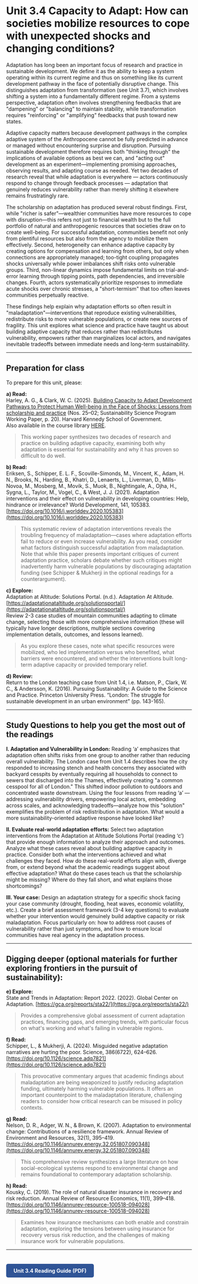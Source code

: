 # Unit 3.4 Capacity to Adapt: How can societies mobilize resources to cope with unexpected shocks and changing conditions?

Adaptation has long been an important focus of research and practice in sustainable development. We define it as the ability to keep a system operating within its current regime and thus on something like its current development pathway in the face of potentially disruptive change. This distinguishes adaptation from transformation (see Unit 3.7), which involves shifting a system into a fundamentally different regime. From a systems perspective, adaptation often involves strengthening feedbacks that are "dampening" or "balancing" to maintain stability, while transformation requires "reinforcing" or "amplifying" feedbacks that push toward new states.

Adaptive capacity matters because development pathways in the complex adaptive system of the Anthropocene cannot be fully predicted in advance or managed without encountering surprise and disruption. Pursuing sustainable development therefore requires both "thinking through" the implications of available options as best we can, and "acting out" development as an experiment—implementing promising approaches, observing results, and adapting course as needed. Yet two decades of research reveal that while adaptation is everywhere — actors continuously respond to change through feedback processes — adaptation that genuinely reduces vulnerability rather than merely shifting it elsewhere remains frustratingly rare.

The scholarship on adaptation has produced several robust findings. First, while "richer is safer"—wealthier communities have more resources to cope with disruption—this refers not just to financial wealth but to the full portfolio of natural and anthropogenic resources that societies draw on to create well-being. For successful adaptation, communities benefit not only from plentiful resources but also from the agency to mobilize them effectively. Second, heterogeneity can enhance adaptive capacity by creating options for compensation and learning from others, but only when connections are appropriately managed; too-tight coupling propagates shocks universally while power imbalances shift risks onto vulnerable groups. Third, non-linear dynamics impose fundamental limits on trial-and-error learning through tipping points, path dependencies, and irreversible changes. Fourth, actors systematically prioritize responses to immediate acute shocks over chronic stresses, a "short-termism" that too often leaves communities perpetually reactive.

These findings help explain why adaptation efforts so often result in "maladaptation"—interventions that reproduce existing vulnerabilities, redistribute risks to more vulnerable populations, or create new sources of fragility. This unit explores what science and practice have taught us about building adaptive capacity that reduces rather than redistributes vulnerability, empowers rather than marginalizes local actors, and navigates inevitable tradeoffs between immediate needs and long-term sustainability.

---

## Preparation for class

To prepare for this unit, please:

**a) Read:**  
Harley, A. G., & Clark, W. C. (2025). [Building Capacity to Adapt Development Pathways to Protect Human Well-being in the Face of Shocks: Lessons from scholarship and practice](https://www.hks.harvard.edu/sites/default/files/centers/mrcbg/programs/sustsci/files/Adaptation%20Capacity_SSP%20Working%20Paper_FINAL.pdf) (Nos. 25–02; Sustainability Science Program Working Paper, p. 20). Harvard Kennedy School of Government.  
Also available in the course library [HERE](../course-library/readings/capacity-adapt.pdf).  
> This working paper synthesizes two decades of research and practice on building adaptive capacity, examining both why adaptation is essential for sustainability and why it has proven so difficult to do well.

**b) Read:**  
Eriksen, S., Schipper, E. L. F., Scoville-Simonds, M., Vincent, K., Adam, H. N., Brooks, N., Harding, B., Khatri, D., Lenaerts, L., Liverman, D., Mills-Novoa, M., Mosberg, M., Movik, S., Muok, B., Nightingale, A., Ojha, H., Sygna, L., Taylor, M., Vogel, C., & West, J. J. (2021). Adaptation interventions and their effect on vulnerability in developing countries: Help, hindrance or irrelevance? World Development, 141, 105383. [https://doi.org/10.1016/j.worlddev.2020.105383](https://doi.org/10.1016/j.worlddev.2020.105383)  
> This systematic review of adaptation interventions reveals the troubling frequency of maladaptation—cases where adaptation efforts fail to reduce or even increase vulnerability. As you read, consider what factors distinguish successful adaptation from maladaptation. Note that while this paper presents important critiques of current adaptation practice, scholars debate whether such critiques might inadvertently harm vulnerable populations by discouraging adaptation funding (see Schipper & Mukherji in the optional readings for a counterargument).

**c) Explore:**  
Adaptation at Altitude: Solutions Portal. (n.d.). Adaptation At Altitude. [https://adaptationataltitude.org/solutionsportal/](https://adaptationataltitude.org/solutionsportal/)  
Review 2-3 case studies of mountain communities adapting to climate change, selecting those with more comprehensive information (these will typically have longer descriptions, multiple sections covering implementation details, outcomes, and lessons learned).  
> As you explore these cases, note what specific resources were mobilized, who led implementation versus who benefited, what barriers were encountered, and whether the interventions built long-term adaptive capacity or provided temporary relief.

**d) Review:**  
Return to the London teaching case from Unit 1.4, i.e. Matson, P., Clark, W. C., & Andersson, K. (2016). Pursuing Sustainability: A Guide to the Science and Practice. Princeton University Press. “London: The struggle for sustainable development in an urban environment” (pp. 143-165).

---

## Study Questions to help you get the most out of the readings

**I. Adaptation and Vulnerability in London:** Reading ‘a’ emphasizes that adaptation often shifts risks from one group to another rather than reducing overall vulnerability. The London case from Unit 1.4 describes how the city responded to increasing stench and health concerns they associated with backyard cesspits by eventually requiring all households to connect to sewers that discharged into the Thames, effectively creating "a common cesspool for all of London." This shifted indoor pollution to outdoors and concentrated waste downstream. Using the four lessons from reading ‘a’ —addressing vulnerability drivers, empowering local actors, embedding across scales, and acknowledging tradeoffs—analyze how this "solution" exemplifies the problem of risk redistribution in adaptation. What would a more sustainability-oriented adaptive response have looked like?

**II. Evaluate real-world adaptation efforts:** Select two adaptation interventions from the Adaptation at Altitude Solutions Portal (reading ‘c’) that provide enough information to analyze their approach and outcomes. Analyze what these cases reveal about building adaptive capacity in practice. Consider both what the interventions achieved and what challenges they faced. How do these real-world efforts align with, diverge from, or extend beyond what the academic readings suggest about effective adaptation? What do these cases teach us that the scholarship might be missing? Where do they fall short, and what explains those shortcomings?

**III. Your case:** Design an adaptation strategy for a specific shock facing your case community (drought, flooding, heat waves, economic volatility, etc.). Create a brief assessment framework (3-4 key questions) to evaluate whether your intervention would genuinely build adaptive capacity or risk maladaptation. Focus particularly on: how to address root causes of vulnerability rather than just symptoms, and how to ensure local communities have real agency in the adaptation process.

---

## Digging deeper (optional materials for further exploring frontiers in the pursuit of sustainability):

**e) Explore:**  
State and Trends in Adaptation: Report 2022. (2022). Global Center on Adaptation. [https://gca.org/reports/sta22/](https://gca.org/reports/sta22/)  
> Provides a comprehensive global assessment of current adaptation practices, financing gaps, and emerging trends, with particular focus on what's working and what's failing in vulnerable regions.

**f) Read:**  
Schipper, L., & Mukherji, A. (2024). Misguided negative adaptation narratives are hurting the poor. Science, 386(6722), 624–626. [https://doi.org/10.1126/science.adq7821](https://doi.org/10.1126/science.adq7821)  
> This provocative commentary argues that academic findings about maladaptation are being weaponized to justify reducing adaptation funding, ultimately harming vulnerable populations. It offers an important counterpoint to the maladaptation literature, challenging readers to consider how critical research can be misused in policy contexts.

**g) Read:**  
Nelson, D. R., Adger, W. N., & Brown, K. (2007). Adaptation to environmental change: Contributions of a resilience framework. Annual Review of Environment and Resources, 32(1), 395–419. [https://doi.org/10.1146/annurev.energy.32.051807.090348](https://doi.org/10.1146/annurev.energy.32.051807.090348)  
> This comprehensive review synthesizes a large literature on how social-ecological systems respond to environmental change and remains foundational to contemporary adaptation scholarship.

**h) Read:**  
Kousky, C. (2019). The role of natural disaster insurance in recovery and risk reduction. Annual Review of Resource Economics, 11(1), 399–418. [https://doi.org/10.1146/annurev-resource-100518-094028](https://doi.org/10.1146/annurev-resource-100518-094028)  
> Examines how insurance mechanisms can both enable and constrain adaptation, exploring the tensions between using insurance for recovery versus risk reduction, and the challenges of making insurance work for vulnerable populations.

---

<a href="../course-library/unit-guides/unit-3-4.pdf" target="_blank" style="display:inline-block; padding:10px 20px; background:#2F5496; color:white; border-radius:5px; text-decoration:none; font-weight:bold; margin-top:24px;">
Unit 3.4 Reading Guide (PDF)
</a>